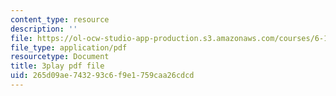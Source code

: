 ```yaml
---
content_type: resource
description: ''
file: https://ol-ocw-studio-app-production.s3.amazonaws.com/courses/6-189-multicore-programming-primer-january-iap-2007/265d09ae743293c6f9e1759caa26cdcd_vhmiSugPlW0.pdf
file_type: application/pdf
resourcetype: Document
title: 3play pdf file
uid: 265d09ae-7432-93c6-f9e1-759caa26cdcd
---
```

